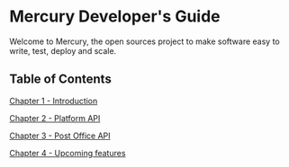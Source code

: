 # Mercury Developer's Guide

Welcome to Mercury, the open sources project to make software easy to write, test, deploy and scale.

## Table of Contents

[Chapter 1 - Introduction](CHAPTER-1.md)

[Chapter 2 - Platform API](CHAPTER-2.md)

[Chapter 3 - Post Office API](CHAPTER-3.md)

[Chapter 4 - Upcoming features](CHAPTER-4.md)

